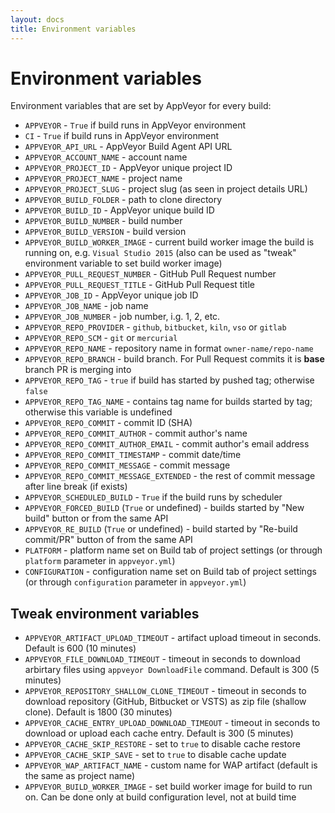 ```yaml
---
layout: docs
title: Environment variables
---
```


# Environment variables

Environment variables that are set by AppVeyor for every build:

* `APPVEYOR` - `True` if build runs in AppVeyor environment
* `CI` - `True` if build runs in AppVeyor environment
* `APPVEYOR_API_URL` - AppVeyor Build Agent API URL
* `APPVEYOR_ACCOUNT_NAME` - account name
* `APPVEYOR_PROJECT_ID` - AppVeyor unique project ID
* `APPVEYOR_PROJECT_NAME` - project name
* `APPVEYOR_PROJECT_SLUG` - project slug (as seen in project details URL)
* `APPVEYOR_BUILD_FOLDER` - path to clone directory
* `APPVEYOR_BUILD_ID` - AppVeyor unique build ID
* `APPVEYOR_BUILD_NUMBER` - build number
* `APPVEYOR_BUILD_VERSION` - build version
* `APPVEYOR_BUILD_WORKER_IMAGE` - current build worker image the build is running on, e.g. `Visual Studio 2015` (also can be used as "tweak" environment variable to set build worker image)
* `APPVEYOR_PULL_REQUEST_NUMBER` - GitHub Pull Request number
* `APPVEYOR_PULL_REQUEST_TITLE` - GitHub Pull Request title
* `APPVEYOR_JOB_ID` - AppVeyor unique job ID
* `APPVEYOR_JOB_NAME` - job name
* `APPVEYOR_JOB_NUMBER` - job number, i.g. 1, 2, etc.
* `APPVEYOR_REPO_PROVIDER` - `github`, `bitbucket`, `kiln`, `vso` or `gitlab`
* `APPVEYOR_REPO_SCM` - `git` or `mercurial`
* `APPVEYOR_REPO_NAME` - repository name in format `owner-name/repo-name`
* `APPVEYOR_REPO_BRANCH` - build branch. For Pull Request commits it is **base** branch PR is merging into
* `APPVEYOR_REPO_TAG` - `true` if build has started by pushed tag; otherwise `false`
* `APPVEYOR_REPO_TAG_NAME` - contains tag name for builds started by tag; otherwise this variable is undefined
* `APPVEYOR_REPO_COMMIT` - commit ID (SHA)
* `APPVEYOR_REPO_COMMIT_AUTHOR` - commit author's name
* `APPVEYOR_REPO_COMMIT_AUTHOR_EMAIL` - commit author's email address
* `APPVEYOR_REPO_COMMIT_TIMESTAMP` - commit date/time
* `APPVEYOR_REPO_COMMIT_MESSAGE` - commit message
* `APPVEYOR_REPO_COMMIT_MESSAGE_EXTENDED` - the rest of commit message after line break (if exists)
* `APPVEYOR_SCHEDULED_BUILD` - `True` if the build runs by scheduler
* `APPVEYOR_FORCED_BUILD` (`True` or undefined) - builds started by "New build" button or from the same API
* `APPVEYOR_RE_BUILD` (`True` or undefined) - build started by "Re-build commit/PR" button of from the same API
* `PLATFORM` - platform name set on Build tab of project settings (or through `platform` parameter in `appveyor.yml`)
* `CONFIGURATION` - configuration name set on Build tab of project settings (or through `configuration` parameter in `appveyor.yml`)

## Tweak environment variables

* `APPVEYOR_ARTIFACT_UPLOAD_TIMEOUT` - artifact upload timeout in seconds. Default is 600 (10 minutes)
* `APPVEYOR_FILE_DOWNLOAD_TIMEOUT` - timeout in seconds to download arbirtary files using `appveyor DownloadFile` command. Default is 300 (5 minutes)
* `APPVEYOR_REPOSITORY_SHALLOW_CLONE_TIMEOUT` - timeout in seconds to download repository (GitHub, Bitbucket or VSTS) as zip file (shallow clone). Default is 1800 (30 minutes)
* `APPVEYOR_CACHE_ENTRY_UPLOAD_DOWNLOAD_TIMEOUT` - timeout in seconds to download or upload each cache entry. Default is 300 (5 minutes)
* `APPVEYOR_CACHE_SKIP_RESTORE` - set to `true` to disable cache restore
* `APPVEYOR_CACHE_SKIP_SAVE` - set to `true` to disable cache update
* `APPVEYOR_WAP_ARTIFACT_NAME` - custom name for WAP artifact (default is the same as project name)
* `APPVEYOR_BUILD_WORKER_IMAGE` - set build worker image for build to run on. Can be done only at build configuration level, not at build time
